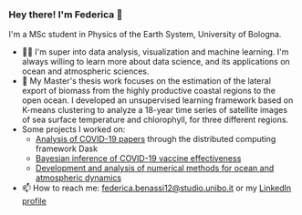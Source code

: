 ### Hey there! I'm Federica 👋

<!--
**fedebenassi/fedebenassi** is a ✨ _special_ ✨ repository because its `README.md` (this file) appears on your GitHub profile.
-->

I'm a MSc student in Physics of the Earth System, University of Bologna. 

- 👩‍💻 I'm super into data analysis, visualization and machine learning. I'm always willing to learn more about data science, and its applications on ocean and atmospheric sciences. 
- 🔭 My Master's thesis work focuses on the estimation of the lateral export of biomass from the highly productive coastal regions to the open ocean. I developed an unsupervised learning framework based on K-means clustering to analyze a 18-year time series of satellite images of sea surface temperature and chlorophyll, for three different regions.
- Some projects I worked on:
    - [Analysis of COVID-19 papers](https://github.com/fedebenassi/Meta_Analysis_of_COVID_papers) through the distributed computing framework Dask
    - [Bayesian inference of COVID-19 vaccine effectiveness](https://github.com/RinaldiLuca/BayesianAnalysis_Covid19_Vaccines)
    - [Development and analysis of numerical methods for ocean and atmospheric dynamics](https://github.com/fedebenassi/Numerical-Laboratory-of-the-Atmosphere-and-Ocean)
- 📫 How to reach me: federica.benassi12@studio.unibo.it or my [LinkedIn profile](https://www.linkedin.com/in/federica-benassi-3b3113238/)

<!--
- 👯 I’m looking to collaborate on ...
- 🤔 I’m looking for help with ...
- 💬 Ask me about ...
- 😄 Pronouns: ...
- ⚡ Fun fact: ...
-->
